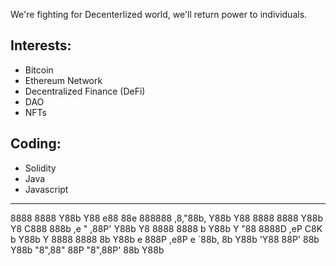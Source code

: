
We're fighting for Decenterlized world, we'll return power to individuals.

## Interests:
- Bitcoin
- Ethereum Network
- Decentralized Finance (DeFi)
- DAO
- NFTs

## Coding:
- Solidity
- Java
- Javascript

---

8888 8888 Y88b Y88  e88 88e   888888 ,8,"88b, Y88b Y88
8888 8888  Y88b Y8 C888 888b      ,e  " ,88P'  Y88b Y8
8888 8888 b Y88b Y  "88 8888D   ,eP     C8K   b Y88b Y
8888 8888 8b Y88b    e  888P  ,e8P    e `88b, 8b Y88b 
'Y88 88P' 88b Y88b  "8",88"   88P    "8",88P' 88b Y88b
